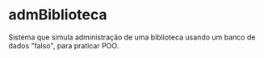 # admBiblioteca
Sistema que simula administração de uma biblioteca usando um banco de dados "falso", para praticar POO.
